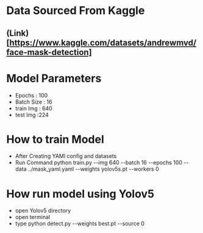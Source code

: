 # Data Sourced From Kaggle
## (Link)[https://www.kaggle.com/datasets/andrewmvd/face-mask-detection]

# Model Parameters

* Epochs : 100
* Batch Size : 16
* train Img : 640
* test Img :224

# How to train Model

* After Creating YAMl config and datasets
* Run Command python train.py --img 640 --batch 16 --epochs 100 --data ../mask_yaml.yaml --weights yolov5s.pt --workers 0

# How run model using Yolov5

* open Yolov5 directory
* open terminal
* type python detect.py --weights best.pt --source 0